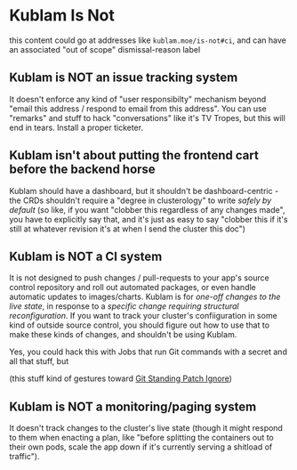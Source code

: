 # Kublam Is Not

this content could go at addresses like `kublam.moe/is-not#ci`, and can have an associated "out of scope" dismissal-reason label

## Kublam is NOT an issue tracking system

It doesn't enforce any kind of "user responsibilty" mechanism beyond "email this address / respond to email from this address". You can use "remarks" and stuff to hack "conversations" like it's TV Tropes, but this will end in tears. Install a proper ticketer.

## Kublam isn't about putting the frontend cart before the backend horse

Kublam should have a dashboard, but it shouldn't be dashboard-centric - the CRDs shouldn't require a "degree in clusterology" to write *safely by default* (so like, if you want "clobber this regardless of any changes made", you have to explicitly say that, and it's just as easy to say "clobber this if it's still at whatever revision it's at when I send the cluster this doc")

## Kublam is NOT a CI system

It is not designed to push changes / pull-requests to your app's source control repository and roll out automated packages, or even handle automatic updates to images/charts. Kublam is for *one-off changes to the live state*, in response to a *specific change requiring structural reconfiguration*. If you want to track your cluster's confiiguration in some kind of outside source control, you should figure out how to use that to make these kinds of changes, and shouldn't be using Kublam.

Yes, you could hack this with Jobs that run Git commands with a secret and all that stuff, but

(this stuff kind of gestures toward [Git Standing Patch Ignore](2v96d-2q8g1-vm9b9-dhp53-s13ma))

## Kublam is NOT a monitoring/paging system

It doesn't track changes to the cluster's live state (though it might respond to them when enacting a plan, like "before splitting the containers out to their own pods, scale the app down if it's currently serving a shitload of traffic").
